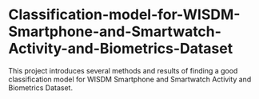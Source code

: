 # Classification-model-for-WISDM-Smartphone-and-Smartwatch-Activity-and-Biometrics-Dataset
This project introduces several methods and results of finding a good classification model for WISDM Smartphone and Smartwatch Activity and Biometrics Dataset.
